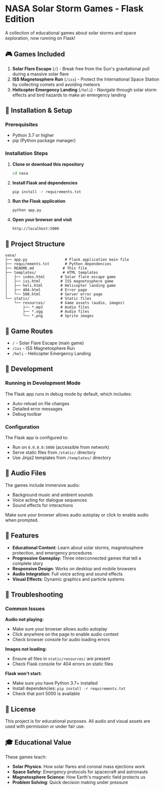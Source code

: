 # NASA Solar Storm Games - Flask Edition

A collection of educational games about solar storms and space exploration, now running on Flask!

## 🎮 Games Included

1. **Solar Flare Escape** (`/`) - Break free from the Sun's gravitational pull during a massive solar flare
2. **ISS Magnetosphere Run** (`/iss`) - Protect the International Space Station by collecting comets and avoiding meteors
3. **Helicopter Emergency Landing** (`/heli`) - Navigate through solar storm effects and bird hazards to make an emergency landing

## 🚀 Installation & Setup

### Prerequisites
- Python 3.7 or higher
- pip (Python package manager)

### Installation Steps

1. **Clone or download this repository**
   ```bash
   cd nasa
   ```

2. **Install Flask and dependencies**
   ```bash
   pip install -r requirements.txt
   ```

3. **Run the Flask application**
   ```bash
   python app.py
   ```

4. **Open your browser and visit**
   ```
   http://localhost:5000
   ```

## 📁 Project Structure

```
nasa/
├── app.py                 # Flask application main file
├── requirements.txt       # Python dependencies
├── README.md             # This file
├── templates/            # HTML templates
│   ├── index.html       # Solar flare escape game
│   ├── iss.html         # ISS magnetosphere game
│   ├── heli.html        # Helicopter landing game
│   ├── 404.html         # Error page
│   └── 500.html         # Server error page
└── static/              # Static files
    └── resources/       # Game assets (audio, images)
        ├── *.mp3        # Audio files
        ├── *.ogg        # Audio files
        └── *.png        # Sprite images
```

## 🎯 Game Routes

- `/` - Solar Flare Escape (main game)
- `/iss` - ISS Magnetosphere Run
- `/heli` - Helicopter Emergency Landing

## 🔧 Development

### Running in Development Mode
The Flask app runs in debug mode by default, which includes:
- Auto-reload on file changes
- Detailed error messages
- Debug toolbar

### Configuration
The Flask app is configured to:
- Run on `0.0.0.0:5000` (accessible from network)
- Serve static files from `/static/` directory
- Use Jinja2 templates from `/templates/` directory

## 🎵 Audio Files

The games include immersive audio:
- Background music and ambient sounds
- Voice acting for dialogue sequences  
- Sound effects for interactions

Make sure your browser allows audio autoplay or click to enable audio when prompted.

## 🌟 Features

- **Educational Content**: Learn about solar storms, magnetosphere protection, and emergency procedures
- **Progressive Gameplay**: Three interconnected games that tell a complete story
- **Responsive Design**: Works on desktop and mobile browsers
- **Audio Integration**: Full voice acting and sound effects
- **Visual Effects**: Dynamic graphics and particle systems

## 🚨 Troubleshooting

### Common Issues

**Audio not playing:**
- Make sure your browser allows audio autoplay
- Click anywhere on the page to enable audio context
- Check browser console for audio loading errors

**Images not loading:**
- Ensure all files in `static/resources/` are present
- Check Flask console for 404 errors on static files

**Flask won't start:**
- Make sure you have Python 3.7+ installed
- Install dependencies: `pip install -r requirements.txt`
- Check that port 5000 is available

## 📝 License

This project is for educational purposes. All audio and visual assets are used with permission or under fair use.

## 🎓 Educational Value

These games teach:
- **Solar Physics**: How solar flares and coronal mass ejections work
- **Space Safety**: Emergency protocols for spacecraft and astronauts  
- **Magnetosphere Science**: How Earth's magnetic field protects us
- **Problem Solving**: Quick decision making under pressure